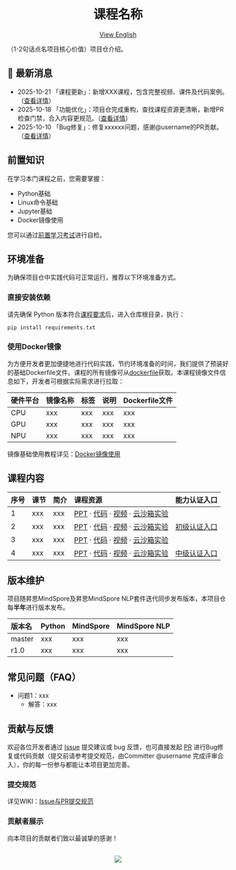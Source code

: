 <div align=center>
  <h1>课程名称</h1>
  <p><a href="./README.md">View English</a></p>
</div>

（1-2句话点名项目核心价值）项目仓介绍。

## 📢 最新消息
- 2025-10-21 「课程更新」：新增XXX课程，包含完整视频、课件及代码案例。（[查看详情](xxxx)）
- 2025-10-18 「功能优化」：项目仓完成重构，查找课程资源更清晰，新增PR检查门禁，合入内容更规范。（[查看详情](xxx)）
- 2025-10-10 「Bug修复」：修复xxxxxx问题，感谢@username的PR贡献。（[查看详情](xxxx)）

## 前置知识

在学习本门课程之前，您需要掌握：
- Python基础
- Linux命令基础
- Jupyter基础
- Docker镜像使用

您可以通过[前置学习考试](考试链接)进行自检。

## 环境准备

为确保项目仓中实践代码可正常运行，推荐以下环境准备方式。

### 直接安装依赖

请先确保 Python 版本符合[课程要求](#版本维护)后，进入仓库根目录，执行：

```bash
pip install requirements.txt
```

### 使用Docker镜像
为方便开发者更加便捷地进行代码实践，节约环境准备的时间，我们提供了预装好的基础Dockerfile文件。课程的所有镜像可从[dockerfile](./dockerfile/)获取。本课程镜像文件信息如下，开发者可根据实际需求进行拉取：

| 硬件平台 | 镜像名称        | 标签      |  说明                     | Dockerfile文件 |
| :------ | :-------------- | :------- | :------------------------ | :------------- |
| CPU     | xxx             | xxx      | xxx                       | xxx            |
| GPU     | xxx             | xxx      | xxx                       | xxx            |
| NPU     | xxx             | xxx      | xxx                       | xxx            |

镜像基础使用教程详见：[Docker镜像使用](./dockerfile/README.md)

## 课程内容

| 序号 | 课节    | 简介             | 课程资源                  | 能力认证入口 | 
| :-- | :------ | :--------------- | :----------------------- | :---------- |
| 1   | xxx     | xxx              | [PPT](跳转链接) · [代码](跳转链接) · [视频](跳转链接) · [云沙箱实验](跳转链接) |  |
| 2   | xxx     | xxx              | [PPT](跳转链接) · [代码](跳转链接) · [视频](跳转链接) · [云沙箱实验](跳转链接) | [初级认证入口](xxxx) |
| 3   | xxx     | xxx              | [PPT](跳转链接) · [代码](跳转链接) · [视频](跳转链接) · [云沙箱实验](跳转链接) |  |
| 4   | xxx     | xxx              | [PPT](跳转链接) · [代码](跳转链接) · [视频](跳转链接) · [云沙箱实验](跳转链接) | [中级认证入口](xxxx) |


## 版本维护

项目随昇思MindSpore及昇思MindSpore NLP套件迭代同步发布版本，本项目仓每**半年**进行版本发布。


| 版本名  | Python | MindSpore | MindSpore NLP | 
| :----- | :----- |:------ |:------ |
| master | xxx    | xxx    | xxx    |
| r1.0   | xxx    | xxx    | xxx    |

## 常见问题（FAQ）
- 问题1：xxx
    - 解答：xxx

## 贡献与反馈

欢迎各位开发者通过 [Issue](Issue链接) 提交建议或 bug 反馈，也可直接发起 [PR](PR链接) 进行Bug修复或代码贡献（提交前请参考提交规范，由Committer @username 完成评审合入），你的每一份参与都能让本项目更加完善。

### 提交规范
详见WIKI：[Issue与PR提交规范](WIKI链接)


### 贡献者展示

向本项目的贡献者们致以最诚挚的感谢！

<div align=center style="margin-top: 30px;">
  <a href="https://github.com/mindspore-courses/xxx/graphs/contributors">
    <img src="https://contrib.rocks/image?repo=mindspore-courses/xxx" />
  </a>
</div>
